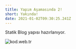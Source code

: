 ```yaml
---
title: Yapım Aşamasında 2!
short: Yakında!
date: 2021-01-02T09:30:25.241Z
---
```

Statik Blog yapısı hazırlanıyor.

![kod.web.tr](/uploads/logo.svg "kod.web.tr")